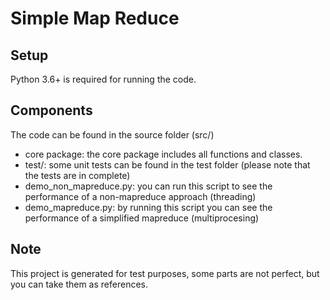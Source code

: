# Simple Map Reduce

## Setup

Python 3.6+ is required for running the code.

## Components

The code can be found in the source folder (src/)
<ul>
    <li>core package: the core package includes all functions and classes.</li>
    <li>test/: some unit tests can be found in the test folder (please note that the tests are in complete)</li>
    <li>demo_non_mapreduce.py: you can run this script to see the performance of a non-mapreduce approach (threading)</li>
    <li>demo_mapreduce.py: by running this script you can see the performance of a simplified mapreduce (multiprocesing)</li>
</ul>

## Note

This project is generated for test purposes, some parts are not perfect, but you can take them as references.